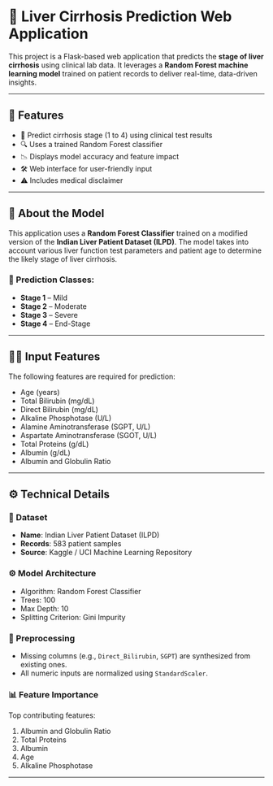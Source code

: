 # 🧠 Liver Cirrhosis Prediction Web Application

This project is a Flask-based web application that predicts the **stage of liver cirrhosis** using clinical lab data. It leverages a **Random Forest machine learning model** trained on patient records to deliver real-time, data-driven insights.

---

## 📌 Features

- 🧪 Predict cirrhosis stage (1 to 4) using clinical test results
- 🔍 Uses a trained Random Forest classifier
- 📉 Displays model accuracy and feature impact
- 🛠️ Web interface for user-friendly input
- ⚠️ Includes medical disclaimer

---

## 🧬 About the Model

This application uses a **Random Forest Classifier** trained on a modified version of the **Indian Liver Patient Dataset (ILPD)**. The model takes into account various liver function test parameters and patient age to determine the likely stage of liver cirrhosis.

### 🎯 Prediction Classes:
- **Stage 1** – Mild
- **Stage 2** – Moderate
- **Stage 3** – Severe
- **Stage 4** – End-Stage

---

## 🧑‍⚕️ Input Features

The following features are required for prediction:

- Age (years)
- Total Bilirubin (mg/dL)
- Direct Bilirubin (mg/dL)
- Alkaline Phosphotase (U/L)
- Alamine Aminotransferase (SGPT, U/L)
- Aspartate Aminotransferase (SGOT, U/L)
- Total Proteins (g/dL)
- Albumin (g/dL)
- Albumin and Globulin Ratio

---

## ⚙️ Technical Details

### 🧾 Dataset
- **Name**: Indian Liver Patient Dataset (ILPD)
- **Records**: 583 patient samples
- **Source**: Kaggle / UCI Machine Learning Repository

### ⚙️ Model Architecture
- Algorithm: Random Forest Classifier
- Trees: 100
- Max Depth: 10
- Splitting Criterion: Gini Impurity

### 🧪 Preprocessing
- Missing columns (e.g., `Direct_Bilirubin`, `SGPT`) are synthesized from existing ones.
- All numeric inputs are normalized using `StandardScaler`.

### 📊 Feature Importance
Top contributing features:
1. Albumin and Globulin Ratio
2. Total Proteins
3. Albumin
4. Age
5. Alkaline Phosphotase

---



